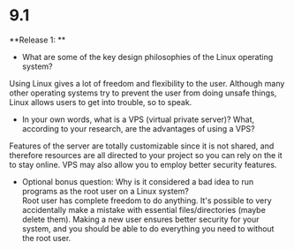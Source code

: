 # **9.1**

**Release 1: **

* What are some of the key design philosophies of the Linux operating system?

Using Linux gives a lot of freedom and flexibility to the user. Although many other operating systems try to prevent the user from doing unsafe things, Linux allows users to get into trouble, so to speak.

* In your own words, what is a VPS (virtual private server)? What, according to your research, are the advantages of using a VPS?  

Features of the server are totally customizable since it is not shared, and therefore resources are all directed to your project so you can rely on the it to stay online. VPS may also allow you to employ better security features.


* Optional bonus question: Why is it considered a bad idea to run programs as the root user on a Linux system?  
Root user has complete freedom to do anything. It's possible to very accidentally make a mistake with essential files/directories (maybe delete them). Making a new user ensures better security for your system, and you should be able to do everything you need to without the root user.
